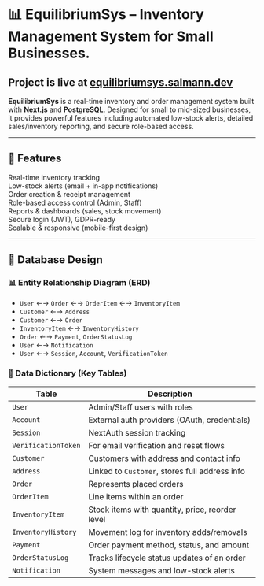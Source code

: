 # 📊 EquilibriumSys – Inventory Management System for Small Businesses.

## Project is live at [equilibriumsys.salmann.dev](https://equilibriumsys.salmann.dev)

**EquilibriumSys** is a real-time inventory and order management system built with **Next.js** and **PostgreSQL**. Designed for small to mid-sized businesses, it provides powerful features including automated low-stock alerts, detailed sales/inventory reporting, and secure role-based access.

---


## 🧩 Features

 Real-time inventory tracking  
 Low-stock alerts (email + in-app notifications)  
 Order creation & receipt management  
 Role-based access control (Admin, Staff)  
 Reports & dashboards (sales, stock movement)  
 Secure login (JWT), GDPR-ready  
 Scalable & responsive (mobile-first design)  

---

## 🧩 Database Design

### 📊 Entity Relationship Diagram (ERD)

- `User` ←→ `Order` ←→ `OrderItem` ←→ `InventoryItem`
- `Customer` ←→ `Address`
- `Customer` ←→ `Order`
- `InventoryItem` ←→ `InventoryHistory`
- `Order` ←→ `Payment`, `OrderStatusLog`
- `User` ←→ `Notification`
- `User` ←→ `Session`, `Account`, `VerificationToken`

### 📘 Data Dictionary (Key Tables)

| Table              | Description                                      |
|--------------------|--------------------------------------------------|
| `User`             | Admin/Staff users with roles                     |
| `Account`          | External auth providers (OAuth, credentials)     |
| `Session`          | NextAuth session tracking                        |
| `VerificationToken`| For email verification and reset flows           |
| `Customer`         | Customers with address and contact info          |
| `Address`          | Linked to `Customer`, stores full address info   |
| `Order`            | Represents placed orders                         |
| `OrderItem`        | Line items within an order                       |
| `InventoryItem`    | Stock items with quantity, price, reorder level  |
| `InventoryHistory` | Movement log for inventory adds/removals         |
| `Payment`          | Order payment method, status, and amount         |
| `OrderStatusLog`   | Tracks lifecycle status updates of an order      |
| `Notification`     | System messages and low-stock alerts             |


